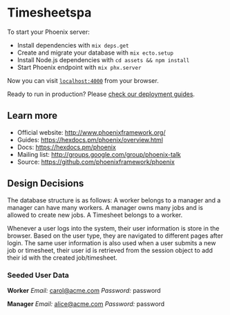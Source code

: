 # Timesheetspa

To start your Phoenix server:

  * Install dependencies with `mix deps.get`
  * Create and migrate your database with `mix ecto.setup`
  * Install Node.js dependencies with `cd assets && npm install`
  * Start Phoenix endpoint with `mix phx.server`

Now you can visit [`localhost:4000`](http://localhost:4000) from your browser.

Ready to run in production? Please [check our deployment guides](https://hexdocs.pm/phoenix/deployment.html).

## Learn more

  * Official website: http://www.phoenixframework.org/
  * Guides: https://hexdocs.pm/phoenix/overview.html
  * Docs: https://hexdocs.pm/phoenix
  * Mailing list: http://groups.google.com/group/phoenix-talk
  * Source: https://github.com/phoenixframework/phoenix

## Design Decisions
The database structure is as follows:
A worker belongs to a manager and a manager can have many workers. A manager owns many jobs and is allowed to create new jobs. A Timesheet belongs to a worker.

Whenever a user logs into the system, their user information is store in the browser. Based on the user type, they are navigated to different pages after login. The same user information is also used when a user submits a new job or timesheet, their user id is retrieved from the session object to add their id with the created job/timesheet.

### Seeded User Data

**Worker**
*Email:* carol@acme.com
*Password:* password

**Manager**
*Email:* alice@acme.com
*Password:* password